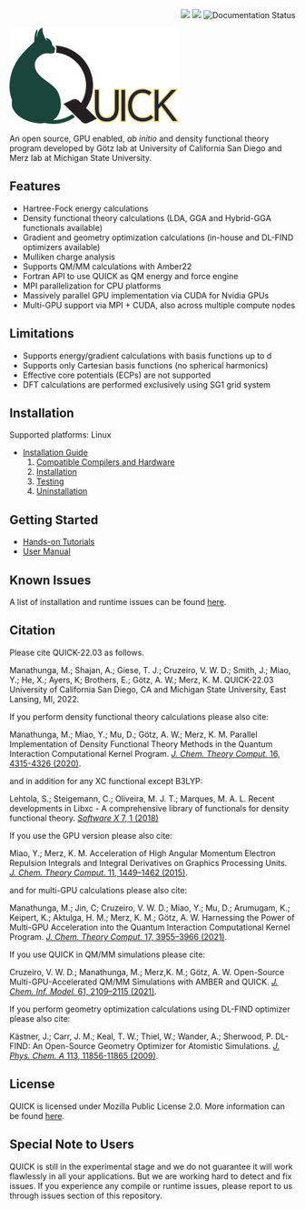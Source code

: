 <p align="right">
<img src="https://github.com/Madu86/QUICK/workflows/Serial%20Build/badge.svg">
<img src="https://github.com/Madu86/QUICK/workflows/MPI%20Build/badge.svg">
<img src='https://readthedocs.org/projects/quick-docs/badge/?version=latest' alt='Documentation Status' />
</p>
<p align="left">
<img width="299" height="169" src="./tools/logo.png">
</p>

An open source, GPU enabled, *ab initio* and density functional
theory program developed by Götz lab at University of California San Diego and Merz
lab at Michigan State University.

Features
--------
* Hartree-Fock energy calculations 
* Density functional theory calculations (LDA, GGA and Hybrid-GGA functionals available)
* Gradient and geometry optimization calculations (in-house and DL-FIND optimizers available) 
* Mulliken charge analysis
* Supports QM/MM calculations with Amber22
* Fortran API to use QUICK as QM energy and force engine
* MPI parallelization for CPU platforms
* Massively parallel GPU implementation via CUDA for Nvidia GPUs
* Multi-GPU support via MPI + CUDA, also across multiple compute nodes

Limitations
-----------
* Supports energy/gradient calculations with basis functions up to d
* Supports only Cartesian basis functions (no spherical harmonics)
* Effective core potentials (ECPs) are not supported
* DFT calculations are performed exclusively using SG1 grid system 

Installation
------------
Supported platforms: Linux

* [Installation Guide](https://quick-docs.readthedocs.io/en/latest/installation-guide.html#installation-guide)
   1. [Compatible Compilers and Hardware](https://quick-docs.readthedocs.io/en/latest/installation-guide.html#compatible-compilers-and-hardware)
   2. [Installation](https://quick-docs.readthedocs.io/en/latest/installation-guide.html#installation)
   3. [Testing](https://quick-docs.readthedocs.io/en/latest/installation-guide.html#environment-variables-and-testing)
   4. [Uninstallation](https://quick-docs.readthedocs.io/en/latest/installation-guide.html#uninstallation-and-cleaning)

Getting Started
---------------
* [Hands-on Tutorials](https://quick-docs.readthedocs.io/en/latest/hands-on-tutorials.html)
* [User Manual](https://quick-docs.readthedocs.io/en/latest/user-manual.html)

Known Issues
------------
A list of installation and runtime issues can be found [here](https://quick-docs.readthedocs.io/en/latest/known-issues.html#known-issues-of-current-version).

Citation
--------
Please cite QUICK-22.03 as follows.

Manathunga, M.; Shajan, A.; Giese, T. J.; Cruzeiro, V. W. D.; Smith, J.; Miao, Y.; He, X.; Ayers, K;
Brothers, E.; Götz, A. W.; Merz, K. M. QUICK-22.03 University of California San Diego, CA and Michigan State University, East Lansing, MI, 2022.

If you perform density functional theory calculations please also cite:

Manathunga, M.; Miao, Y.; Mu, D.; Götz, A. W.; Merz, K. M.
Parallel Implementation of Density Functional Theory Methods in the Quantum Interaction Computational Kernel Program. 
[*J. Chem. Theory Comput.* 16, 4315-4326 (2020)](https://pubs.acs.org/doi/10.1021/acs.jctc.0c00290).

and in addition for any XC functional except B3LYP:

Lehtola, S.; Steigemann, C.; Oliveira, M. J. T.; Marques, M. A. L.
Recent developments in Libxc - A comprehensive library of functionals for density functional theory.
[*Software X* 7, 1 (2018)](http://dx.doi.org/10.1016/j.softx.2017.11.002)

If you use the GPU version please also cite:

Miao, Y.; Merz, K. M.
Acceleration of High Angular Momentum Electron Repulsion Integrals and Integral Derivatives on Graphics Processing Units. 
[*J. Chem. Theory Comput.* 11, 1449–1462 (2015)](https://pubs.acs.org/doi/10.1021/ct500984t).

and for multi-GPU calculations please also cite:

Manathunga, M.; Jin, C; Cruzeiro, V. W. D.; Miao, Y.; Mu, D.; Arumugam, K.; Keipert, K.; Aktulga, H. M.; Merz, K. M.; Götz, A. W. 
Harnessing the Power of Multi-GPU Acceleration into the Quantum Interaction Computational Kernel Program.
[*J. Chem. Theory Comput.* 17, 3955–3966 (2021)](https://pubs.acs.org/doi/abs/10.1021/acs.jctc.1c00145).

If you use QUICK in QM/MM simulations please cite:

Cruzeiro, V. W. D.; Manathunga, M.; Merz,K. M.; Götz, A. W.
Open-Source Multi-GPU-Accelerated QM/MM Simulations with AMBER and QUICK.
[*J. Chem. Inf. Model.* 61, 2109–2115 (2021)](https://pubs.acs.org/doi/abs/10.1021/acs.jcim.1c00169).

If you perform geometry optimization calculations using DL-FIND optimizer please also cite:

Kästner, J.; Carr, J. M.; Keal, T. W.; Thiel, W.; Wander, A.; Sherwood, P. DL-FIND: An Open-Source Geometry Optimizer for Atomistic Simulations. 
[*J. Phys. Chem. A* 113, 11856-11865 (2009)](https://pubs.acs.org/doi/10.1021/jp9028968).

License
-------
QUICK is licensed under Mozilla Public License 2.0. More information can be found [here](https://quick-docs.readthedocs.io/en/latest/license.html#mozilla-public-license-version-2-0).

Special Note to Users
---------------------
QUICK is still in the experimental stage and we do not guarantee
it will work flawlessly in all your applications. But we are working hard to
detect and fix issues. If you experience any compile or runtime issues, please
report to us through issues section of this repository.

